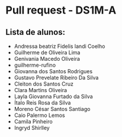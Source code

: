# Pull request - DS1M-A

## Lista de alunos:
* Andressa beatriz Fidelis landi Coelho
* Guilherme de Oliveira Lima
* Genivania Macedo Oliveira
* guilherme-rufino
* Giovanna dos Santos Rodrigues
* Gustavo Prevelate Ribeiro Da Silva
* Cleiton dos Santos Cruz
* Clara Martins Oliveira
* Layla Giovanna Furtado da Silva
* Ítalo Reis Rosa da Silva
* Moreno César Santos Santiago
* Caio Palermo Lemos
* Camila Pinheiro
* Ingryd Shirlley
